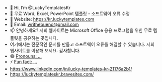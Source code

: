 - 👋 Hi, I’m @LuckyTemplatesKr
- 👀 무료 Word, Excel, PowerPoint 템플릿 - 소프트웨어 오류 수정
- 🌱 Website: https://kr.luckytemplates.com
- 💞️ Email: writhebueno@gmail.com
- 📫 안녕하세요? 저희 웹사이트는 Microsoft Office 응용 프로그램을 위한 무료 템플릿을 공유하는 곳입니다.
- 여기에서는 전문적인 문서를 만들고 소프트웨어 오류를 해결할 수 있습니다. 저희 웹사이트를 이용해 보세요. 감사합니다.
- 😄 [Pronouns: ...](https://www.pinterest.com/LuckyTemplatesKr/)
- ⚡ [Fun fact: ...](https://imgur.com/user/LuckyTemplatesKr)
- https://www.linkedin.com/in/lucky-templates-kr-21176a2b1/
- https://luckytemplateskr.bravesites.com/

<!---
LuckyTemplatesKr/LuckyTemplatesKr is a ✨ special ✨ repository because its `README.md` (this file) appears on your GitHub profile.
You can click the Preview link to take a look at your changes.
--->
